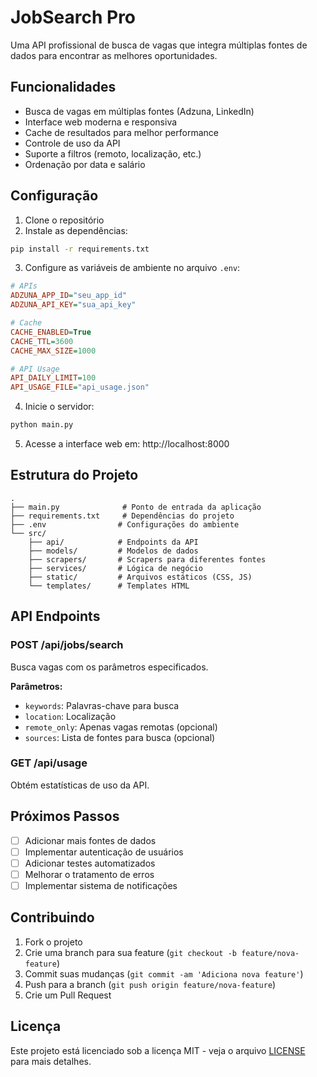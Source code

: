 # JobSearch Pro

Uma API profissional de busca de vagas que integra múltiplas fontes de dados para encontrar as melhores oportunidades.

## Funcionalidades

- Busca de vagas em múltiplas fontes (Adzuna, LinkedIn)
- Interface web moderna e responsiva
- Cache de resultados para melhor performance
- Controle de uso da API
- Suporte a filtros (remoto, localização, etc.)
- Ordenação por data e salário

## Configuração

1. Clone o repositório
2. Instale as dependências:
```bash
pip install -r requirements.txt
```

3. Configure as variáveis de ambiente no arquivo `.env`:
```ini
# APIs
ADZUNA_APP_ID="seu_app_id"
ADZUNA_API_KEY="sua_api_key"

# Cache
CACHE_ENABLED=True
CACHE_TTL=3600
CACHE_MAX_SIZE=1000

# API Usage
API_DAILY_LIMIT=100
API_USAGE_FILE="api_usage.json"
```

4. Inicie o servidor:
```bash
python main.py
```

5. Acesse a interface web em: http://localhost:8000

## Estrutura do Projeto

```
.
├── main.py              # Ponto de entrada da aplicação
├── requirements.txt     # Dependências do projeto
├── .env                # Configurações do ambiente
└── src/
    ├── api/            # Endpoints da API
    ├── models/         # Modelos de dados
    ├── scrapers/       # Scrapers para diferentes fontes
    ├── services/       # Lógica de negócio
    ├── static/         # Arquivos estáticos (CSS, JS)
    └── templates/      # Templates HTML
```

## API Endpoints

### POST /api/jobs/search
Busca vagas com os parâmetros especificados.

**Parâmetros:**
- `keywords`: Palavras-chave para busca
- `location`: Localização
- `remote_only`: Apenas vagas remotas (opcional)
- `sources`: Lista de fontes para busca (opcional)

### GET /api/usage
Obtém estatísticas de uso da API.

## Próximos Passos

- [ ] Adicionar mais fontes de dados
- [ ] Implementar autenticação de usuários
- [ ] Adicionar testes automatizados
- [ ] Melhorar o tratamento de erros
- [ ] Implementar sistema de notificações

## Contribuindo

1. Fork o projeto
2. Crie uma branch para sua feature (`git checkout -b feature/nova-feature`)
3. Commit suas mudanças (`git commit -am 'Adiciona nova feature'`)
4. Push para a branch (`git push origin feature/nova-feature`)
5. Crie um Pull Request

## Licença

Este projeto está licenciado sob a licença MIT - veja o arquivo [LICENSE](LICENSE) para mais detalhes.
